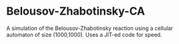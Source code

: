 # Belousov-Zhabotinsky-CA
A simulation of the Belousov-Zhabotinsky reaction using a cellular automaton of size (1000,1000). Uses a JIT-ed code for speed. 

